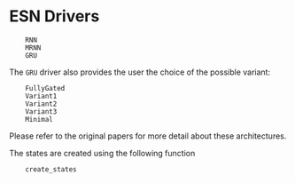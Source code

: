 # ESN Drivers
```@docs
    RNN
    MRNN
    GRU
```
The ```GRU``` driver also provides the user the choice of the possible variant:
```@docs
    FullyGated
    Variant1
    Variant2
    Variant3
    Minimal
```
Please refer to the original papers for more detail about these architectures.

The states are created using the following function
```@docs
    create_states
```
